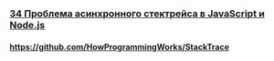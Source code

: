 ### [34 Проблема асинхронного стектрейса в JavaScript и Node.js](https://www.youtube.com/watch?v=pfiHTx3j87Y)

#### https://github.com/HowProgrammingWorks/StackTrace

